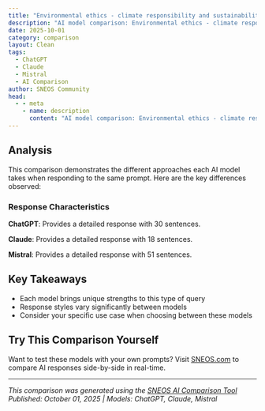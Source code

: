```yaml
---
title: "Environmental ethics - climate responsibility and sustainability"
description: "AI model comparison: Environmental ethics - climate responsibility and sustainability..."
date: 2025-10-01
category: comparison
layout: Clean
tags:
  - ChatGPT
  - Claude
  - Mistral
  - AI Comparison
author: SNEOS Community
head:
  - - meta
    - name: description
      content: "AI model comparison: Environmental ethics - climate responsibility and sustainability..."
---
```


<ChatComparison
  title="Environmental ethics - climate responsibility and sustainability"
  prompt="Environmental ethics - climate responsibility and sustainability"
  :responses='{
    "ChatGPT": "Certainly! Here\u0027s an overview of **Environmental Ethics** with a focus on **Climate Responsibility and Sustainability**:\n\n---\n\n### Environmental Ethics\n\nEnvironmental ethics is a branch of philosophy that studies the moral relationship of human beings to the environment and its non-human contents. It explores questions about the value and moral status of the natural world and the moral obligations humans have toward it.\n\n### Key Concepts in Environmental Ethics\n\n- **Intrinsic Value:** The idea that nature has value in itself, independent of its utility to humans.\n- **Anthropocentrism:** The belief that human beings are the central or most significant species on the planet.\n- **Ecocentrism:** A nature-centered system of values that places intrinsic worth on ecosystems and species.\n- **Deep Ecology:** A philosophical perspective advocating for the intrinsic value of all living beings and the restructuring of modern human societies to respect ecological limitations.\n- **Sustainability:** Meeting the needs of the present without compromising the ability of future generations to meet their own needs.\n\n---\n\n### Climate Responsibility\n\nClimate responsibility refers to the ethical obligation of individuals, organizations, and governments to take actions that mitigate climate change and its harmful consequences. This concept integrates justice, equity, and accountability in:\n\n- **Reducing Carbon Emissions:** Individuals and institutions must reduce greenhouse gas emissions.\n- **Transitioning to Renewable Energy:** Promoting clean energy sources to replace fossil fuels.\n- **Supporting Vulnerable Populations:** Recognizing that the poorest and most vulnerable populations bear the brunt of climate impacts and ensuring fair adaptation policies.\n- **Intergenerational Justice:** Considering the rights and wellbeing of future generations in climate-related decisions.\n- **Global Cooperation:** Understanding that climate change is a global problem requiring shared responsibility and joint action.\n\n---\n\n### Sustainability and Environmental Ethics\n\nSustainability is deeply tied to environmental ethics as it requires a balance between economic development, environmental protection, and social equity.\n\n- **Sustainable Development:** Economic practices that foster long-term ecological balance.\n- **Conservation of Biodiversity:** Protecting species and habitats to maintain ecosystem services.\n- **Resource Management:** Using natural resources responsibly to ensure availability for future generations.\n- **Circular Economy:** Designing systems to minimize waste and maximize resource reuse.\n\n---\n\n### Practical Applications and Actions\n\n1. **Policy Making:** Implement environmental regulations, carbon pricing, and international agreements like the Paris Agreement.\n2. **Corporate Responsibility:** Businesses adopting sustainable practices, reducing environmental footprints, and reporting sustainability metrics.\n3. **Individual Actions:** Adopting lifestyles that reduce energy consumption, supporting sustainable products, and advocating for environmental justice.\n4. **Education and Awareness:** Promoting environmental literacy to encourage responsible citizenship.\n\n---\n\n### Conclusion\n\nEnvironmental ethics challenges humanity to reconsider its relationship with the Earth, emphasizing respect, care, and responsibility. Climate responsibility and sustainability are critical components that require moral commitment and practical actions to protect our planet for current and future generations.\n\n---\n\nIf you want, I can provide information on specific ethical theories related to the environment or case studies illustrating climate responsibility.",
    "Claude": "# Environmental Ethics: Climate Responsibility and Sustainability\n\nEnvironmental ethics examines our moral obligations toward the natural world and future generations, particularly in the context of climate change and sustainability challenges.\n\n## Core Philosophical Frameworks\n\n### **Anthropocentric Ethics**\n- **Human-centered approach**: Values nature primarily for its utility to humans\n- **Stewardship model**: Humans as responsible caretakers of Earth\u0027s resources\n- **Strengths**: Aligns with existing economic/political systems\n- **Limitations**: May justify environmental exploitation if it benefits humans\n\n### **Biocentric Ethics**\n- **Life-centered approach**: All living beings have inherent moral value\n- **Equal consideration**: Extends moral consideration beyond humans to all life\n- **Albert Schweitzer\u0027s \u0022reverence for life\u0022** as foundational principle\n\n### **Ecocentric Ethics**\n- **Ecosystem-centered**: Values ecological wholes (ecosystems, species, Earth system)\n- **Aldo Leopold\u0027s Land Ethic**: \u0022A thing is right when it tends to preserve the integrity, stability, and beauty of the biotic community\u0022\n- **Deep ecology**: Fundamental equality of all living beings and natural systems\n\n## Climate Responsibility\n\n### **Intergenerational Justice**\n- **Future generations\u0027 rights**: Do we owe future people a stable climate?\n- **Non-reciprocal obligations**: Future generations cannot reciprocate our actions\n- **Temporal scope**: How far into the future do our obligations extend?\n\n### **Global Justice Issues**\n- **Historical responsibility**: Developed nations\u0027 disproportionate past emissions\n- **Current capabilities**: Who has the resources to act now?\n- **Vulnerability disparities**: Climate impacts affect the global poor most severely\n- **Common but differentiated responsibilities**: Shared obligation with varying burdens\n\n### **Individual vs. Collective Action**\n- **Personal carbon footprints**: Individual lifestyle changes and their limits\n- **Collective action problems**: Need for coordinated policy responses\n- **Moral significance of symbolic actions**: Leading by example vs. effective impact\n\n## Sustainability Ethics\n\n### **Defining Sustainability**\n- **Weak sustainability**: Natural capital can be substituted by human-made capital\n- **Strong sustainability**: Critical natural capital must be preserved absolutely\n- **Regenerative approaches**: Going beyond \u0022doing less harm\u0022 to healing ecosystems\n\n### **Rights-Based Approaches**\n- **Right to a healthy environment**: Constitutional and legal recognition\n- **Rights of nature**: Legal personhood for rivers, forests, ecosystems\n- **Procedural rights**: Access to information, participation, and justice\n\n### **Virtue Ethics Applications**\n- **Environmental virtues**: Humility, respect, care, frugality, mindfulness\n- **Character development**: Cultivating sustainable ways of being\n- **Traditional ecological wisdom**: Indigenous perspectives on human-nature relationships\n\n## Practical Ethical Challenges\n\n### **Economic Considerations**\n- **Cost-benefit analysis limitations**: How do we value ecosystems and future welfare?\n- **Discount rates**: How much should we discount future costs and benefits?\n- **Distributional effects**: Who bears the costs of environmental protection?\n\n### **Technology and Ethics**\n- **Geoengineering**: Moral hazard and playing God concerns\n- **Nuclear energy**: Risk assessment and intergenerational burden\n- **Genetic modification**: Intervention in natural processes\n\n### **Policy Applications**\n- **Carbon pricing**: Market mechanisms vs. regulatory approaches\n- **Environmental justice**: Ensuring equitable distribution of environmental benefits/burdens\n- **Precautionary principle**: Acting despite scientific uncertainty\n\n## Contemporary Debates\n\n### **Effective Altruism and Climate**\n- **Prioritization**: Climate change vs. other global problems\n- **Evidence-based giving**: Supporting most effective climate interventions\n- **Long-term thinking**: Existential risk reduction\n\n### **Degrowth vs. Green Growth**\n- **Limits to growth**: Whether infinite growth is possible on finite planet\n- **Decoupling**: Can we separate economic growth from environmental impact?\n- **Post-growth societies**: Alternative models of human flourishing\n\n### **Indigenous Perspectives**\n- **Relational ontologies**: Humans as part of, not separate from, nature\n- **Traditional ecological knowledge**: Time-tested sustainable practices\n- **Land rights**: Connection between environmental and social justice\n\n## Key Questions for Reflection\n\n1. **Moral status**: What entities in nature deserve moral consideration and why?\n\n2. **Responsibility**: How should climate responsibilities be distributed globally and across generations?\n\n3. **Lifestyle**: What level of personal sacrifice is morally required to address climate change",
    "Mistral": "Environmental ethics is a branch of philosophy that examines the moral relationship between humans and the natural environment. It addresses questions about our duties and responsibilities toward the environment, including issues related to climate responsibility and sustainability. Here are some key aspects of these topics:\n\n### Climate Responsibility\n\n1. **Moral Obligations**:\n   - **Intergenerational Justice**: This principle suggests that current generations have a moral obligation to future generations to leave them a habitable planet.\n   - **Global Justice**: This involves recognizing that the impacts of climate change disproportionately affect vulnerable populations, often in developing countries, and that wealthier nations have a greater responsibility to mitigate these impacts.\n\n2. **Polluter Pays Principle**:\n   - This principle holds that those who cause environmental damage should bear the costs of managing or mitigating that damage. It is often applied to industries and countries with high greenhouse gas emissions.\n\n3. **Precautionary Principle**:\n   - This principle advocates for taking preventive measures in the face of uncertainty. It suggests that if an action or policy has a suspected risk of causing severe or irreversible harm to the public or to the environment, in the absence of scientific consensus that the action or policy is not harmful, the burden of proof that it is not harmful falls on those taking the action.\n\n4. **Individual vs. Collective Responsibility**:\n   - There is ongoing debate about the extent to which individuals, corporations, and governments are responsible for addressing climate change. Some argue that individual actions (e.g., reducing personal carbon footprints) are crucial, while others emphasize the need for systemic changes driven by policy and corporate responsibility.\n\n### Sustainability\n\n1. **Definition**:\n   - Sustainability is often defined as meeting the needs of the present without compromising the ability of future generations to meet their own needs. It encompasses environmental, economic, and social dimensions.\n\n2. **Environmental Dimension**:\n   - This involves practices that protect and preserve natural resources, such as reducing pollution, conserving water, and promoting biodiversity.\n\n3. **Economic Dimension**:\n   - This focuses on creating economic systems that are viable over the long term, including sustainable business practices, green jobs, and economic policies that support environmental protection.\n\n4. **Social Dimension**:\n   - This includes ensuring that sustainability efforts are equitable and just, addressing issues such as poverty, social inequality, and community well-being.\n\n5. **Sustainable Development Goals (SDGs)**:\n   - The United Nations\u0027 SDGs provide a framework for achieving a more sustainable future. They include goals related to climate action, responsible consumption and production, and sustainable cities and communities.\n\n### Ethical Frameworks\n\n1. **Utilitarianism**:\n   - This ethical framework suggests that actions should be evaluated based on their consequences. In the context of environmental ethics, utilitarianism might argue for policies that maximize overall well-being, including the well-being of future generations and the environment.\n\n2. **Deontology**:\n   - This framework focuses on duties and rights. It might argue that humans have a duty to protect the environment and the rights of future generations, regardless of the consequences.\n\n3. **Virtue Ethics**:\n   - This approach emphasizes the development of virtuous character traits. In environmental ethics, this might involve cultivating virtues such as stewardship, respect for nature, and a sense of responsibility toward future generations.\n\n4. **Ecocentrism**:\n   - This perspective values the environment for its own sake, rather than solely for its utility to humans. It argues that nature has intrinsic value and that humans have a moral obligation to protect it.\n\n### Practical Applications\n\n1. **Policy and Legislation**:\n   - Governments can enact policies and laws that promote sustainability and climate responsibility, such as carbon taxes, renewable energy subsidies, and regulations on pollution.\n\n2. **Corporate Social Responsibility (CSR)**:\n   - Businesses can adopt CSR practices that prioritize environmental sustainability, such as reducing waste, using renewable energy, and promoting sustainable supply chains.\n\n3. **Education and Awareness**:\n   - Raising awareness about environmental issues and promoting education on sustainability can help foster a culture of responsibility and stewardship.\n\n4. **Community Engagement**:\n   - Local communities can play a crucial role in sustainability efforts through initiatives such as community gardens, waste reduction programs, and advocacy for environmental policies.\n\nIn summary, environmental ethics provides a framework for understanding and addressing the moral dimensions of climate responsibility and sustainability. It encourages individuals, communities, and institutions to consider their actions in light of their impact on the environment and future generations."
  }'
  published-date="10:43"
/>

## Analysis

This comparison demonstrates the different approaches each AI model takes when responding to the same prompt. Here are the key differences observed:

### Response Characteristics

**ChatGPT**: Provides a detailed response with 30 sentences. 

**Claude**: Provides a detailed response with 18 sentences. 

**Mistral**: Provides a detailed response with 51 sentences. 

## Key Takeaways

- Each model brings unique strengths to this type of query
- Response styles vary significantly between models
- Consider your specific use case when choosing between these models

## Try This Comparison Yourself

Want to test these models with your own prompts? Visit [SNEOS.com](https://sneos.com) to compare AI responses side-by-side in real-time.

---

*This comparison was generated using the [SNEOS AI Comparison Tool](https://sneos.com)*
*Published: October 01, 2025 | Models: ChatGPT, Claude, Mistral*
